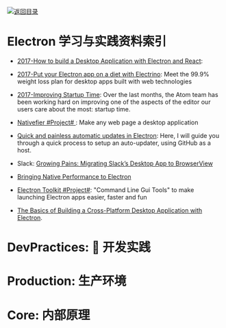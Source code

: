 [![返回目录](https://parg.co/UGo)](https://github.com/wxyyxc1992/Awesome-Reference)

# Electron 学习与实践资料索引

* [2017-How to build a Desktop Application with Electron and React](https://parg.co/bI4):

* [2017-Put your Electron app on a diet with Electrino](https://parg.co/bM2): Meet the 99.9% weight loss plan for desktop apps built with web technologies

* [2017-Improving Startup Time](http://blog.atom.io/2017/04/18/improving-startup-time.html): Over the last months, the Atom team has been working hard on improving one of the aspects of the editor our users care about the most: startup time.

* [Nativefier #Project# ](https://github.com/jiahaog/nativefier): Make any web page a desktop application

* [Quick and painless automatic updates in Electron](https://parg.co/USW): Here, I will guide you through a quick process to setup an auto-updater, using GitHub as a host.

* Slack: [Growing Pains: Migrating Slack’s Desktop App to BrowserView](https://parg.co/UKp)

* [Bringing Native Performance to Electron](https://blog.realm.io/native-performance-electron-realm/)

* [Electron Toolkit #Project#](https://github.com/PhilippLgh/electron-toolkit): "Command Line Gui Tools" to make launching Electron apps easier, faster and fun

- [The Basics of Building a Cross-Platform Desktop Application with Electron](https://parg.co/UVf).

# DevPractices:  开发实践

# Production: 生产环境

# Core: 内部原理
